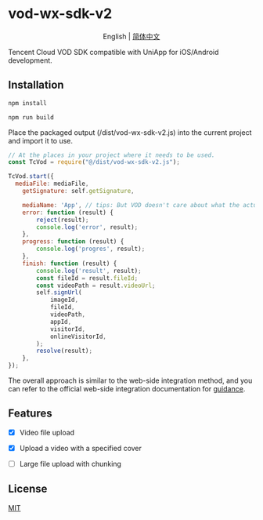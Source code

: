 # vod-wx-sdk-v2

<div align="center">

English | [简体中文](./README.zh-CN.md)

</div>

Tencent Cloud VOD SDK compatible with UniApp for iOS/Android development.

## Installation

```js
npm install

npm run build
```

Place the packaged output (/dist/vod-wx-sdk-v2.js) into the current project and import it to use.

````js
// At the places in your project where it needs to be used.
const TcVod = require("@/dist/vod-wx-sdk-v2.js");

TcVod.start({
  mediaFile: mediaFile,
	getSignature: self.getSignature,

	mediaName: 'App', // tips: But VOD doesn't care about what the actual value is.
	error: function (result) {
		reject(result);
		console.log('error', result);
	},
	progress: function (result) {
		console.log('progres', result);
	},
	finish: function (result) {
		console.log('result', result);
		const fileId = result.fileId;
		const videoPath = result.videoUrl;
		self.signUrl(
			imageId,
			fileId,
			videoPath,
			appId,
			visitorId,
			onlineVisitorId,
		);
		resolve(result);
	},
});
````
The overall approach is similar to the web-side integration method, and you can refer to the official web-side integration documentation for [guidance](https://cloud.tencent.com/document/product/266/9239).

## Features

* [x] Video file upload
* [x] Upload a video with a specified cover
* [ ] Large file upload with chunking


## License

[MIT](./LICENSE)
